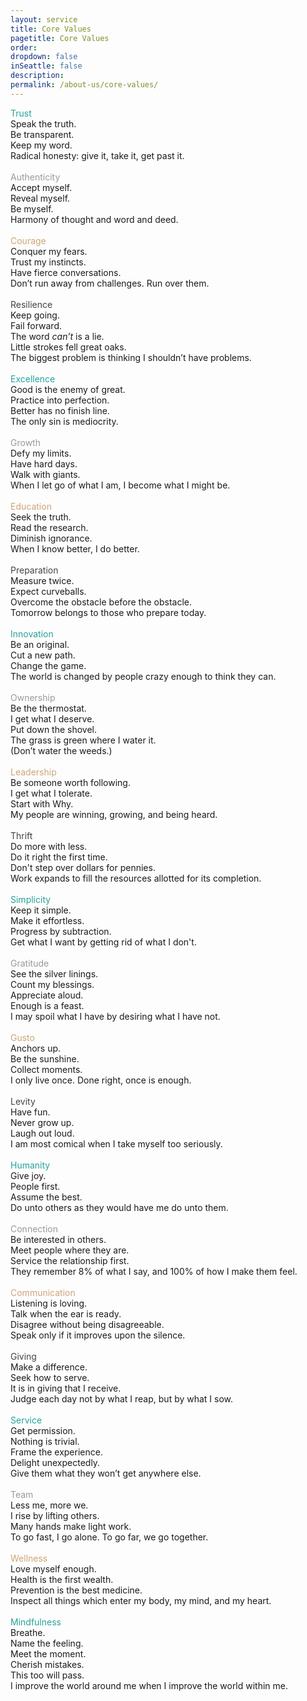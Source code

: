 ```yaml
---
layout: service
title: Core Values
pagetitle: Core Values
order:
dropdown: false
inSeattle: false
description: 
permalink: /about-us/core-values/
---
```


<div class="value-title" style="color: #26a29a">Trust</div>
<div class="value-cmd">Speak the truth.</div>
<div class="value-cmd">Be transparent.</div>
<div class="value-cmd">Keep my word.</div>
<div class="value-single">Radical honesty: give it, take it, get past it.</div>

<br>

<div class="value-title" style="color: #999999">Authenticity</div>
<div class="value-cmd">Accept myself.</div>
<div class="value-cmd">Reveal myself.</div>
<div class="value-cmd">Be myself.</div>
<div class="value-single">Harmony of thought and word and deed.</div>

<br>

<div class="value-title" style="color: #cca677">Courage</div>
<div class="value-cmd">Conquer my fears.</div>
<div class="value-cmd">Trust my instincts.</div>
<div class="value-cmd">Have fierce conversations.</div>
<div class="value-single">Don’t run away from challenges. Run over them.</div>

<br>

<div class="value-title" style="color: #434343">Resilience</div>
<div class="value-cmd">Keep going.</div>
<div class="value-cmd">Fail forward.</div>
<div class="value-cmd">The word <em>can’t</em> is a lie.</div>
<div class="value-cmd">Little strokes fell great oaks.</div>
<div class="value-single">The biggest problem is thinking I shouldn’t have problems.</div>

<br>

<div class="value-title" style="color: #26a29a">Excellence</div>
<div class="value-cmd">Good is the enemy of great.</div>
<div class="value-cmd">Practice into perfection.</div>
<div class="value-cmd">Better has no finish line.</div>
<div class="value-single">The only sin is mediocrity.</div>

<br>

<div class="value-title" style="color: #999999">Growth</div>
<div class="value-cmd">Defy my limits.</div>
<div class="value-cmd">Have hard days.</div>
<div class="value-cmd">Walk with giants.</div>
<div class="value-single">When I let go of what I am, I become what I might be.</div>

<br>

<div class="value-title" style="color: #cca677">Education</div>
<div class="value-cmd">Seek the truth.</div>
<div class="value-cmd">Read the research.</div>
<div class="value-cmd">Diminish ignorance.</div>
<div class="value-single">When I know better, I do better.</div>

<br>

<div class="value-title" style="color: #434343">Preparation</div>
<div class="value-cmd">Measure twice.</div>
<div class="value-cmd">Expect curveballs.</div>
<div class="value-cmd">Overcome the obstacle before the obstacle.</div>
<div class="value-single">Tomorrow belongs to those who prepare today.</div>

<br>

<div class="value-title" style="color: #26a29a">Innovation</div>
<div class="value-cmd">Be an original.</div>
<div class="value-cmd">Cut a new path.</div>
<div class="value-cmd">Change the game.</div>
<div class="value-single">The world is changed by people crazy enough to think they can.</div>

<br>

<div class="value-title" style="color: #999999">Ownership</div>
<div class="value-cmd">Be the thermostat.</div>
<div class="value-cmd">I get what I deserve.</div>
<div class="value-cmd">Put down the shovel.</div>
<div class="value-single">The grass is green where I water it.</div>
<div class="value-single">(Don’t water the weeds.)</div>

<br>

<div class="value-title" style="color: #cca677">Leadership</div>
<div class="value-cmd">Be someone worth following.</div>
<div class="value-cmd">I get what I tolerate.</div>
<div class="value-cmd">Start with Why.</div>
<div class="value-single">My people are winning, growing, and being heard.</div>

<br>

<div class="value-title" style="color: #434343">Thrift</div>
<div class="value-cmd">Do more with less.</div>
<div class="value-cmd">Do it right the first time.</div>
<div class="value-cmd">Don't step over dollars for pennies.</div>
<div class="value-single">Work expands to fill the resources allotted for its completion.</div>

<br>

<div class="value-title" style="color: #26a29a">Simplicity</div>
<div class="value-cmd">Keep it simple.</div>
<div class="value-cmd">Make it effortless.</div>
<div class="value-cmd">Progress by subtraction.</div>
<div class="value-single">Get what I want by getting rid of what I don't.</div>

<br>

<div class="value-title" style="color: #999999">Gratitude</div>
<div class="value-cmd">See the silver linings.</div>
<div class="value-cmd">Count my blessings.</div>
<div class="value-cmd">Appreciate aloud.</div>
<div class="value-cmd">Enough is a feast.</div>
<div class="value-single">I may spoil what I have by desiring what I have not.</div>

<br>

<div class="value-title" style="color: #cca677">Gusto</div>
<div class="value-cmd">Anchors up.</div>
<div class="value-cmd">Be the sunshine.</div>
<div class="value-cmd">Collect moments.</div>
<div class="value-single">I only live once. Done right, once is enough.</div>

<br>

<div class="value-title" style="color: #434343">Levity</div>
<div class="value-cmd">Have fun.</div>
<div class="value-cmd">Never grow up.</div>
<div class="value-cmd">Laugh out loud.</div>
<div class="value-single">I am most comical when I take myself too seriously.</div>

<br>

<div class="value-title" style="color: #26a29a">Humanity</div>
<div class="value-cmd">Give joy.</div>
<div class="value-cmd">People first.</div>
<div class="value-cmd">Assume the best.</div>
<div class="value-single">Do unto others as they would have me do unto them.</div>

<br>

<div class="value-title" style="color: #999999">Connection</div>
<div class="value-cmd">Be interested in others.</div>
<div class="value-cmd">Meet people where they are.</div>
<div class="value-cmd">Service the relationship first.</div>
<div class="value-single">They remember 8% of what I say, and 100% of how I make them feel.</div>

<br>

<div class="value-title" style="color: #cca677">Communication</div>
<div class="value-cmd">Listening is loving.</div>
<div class="value-cmd">Talk when the ear is ready.</div>
<div class="value-cmd">Disagree without being disagreeable.</div>
<div class="value-single">Speak only if it improves upon the silence.</div>

<br>

<div class="value-title" style="color: #434343">Giving</div>
<div class="value-cmd">Make a difference.</div>
<div class="value-cmd">Seek how to serve.</div>
<div class="value-cmd">It is in giving that I receive.</div>
<div class="value-single">Judge each day not by what I reap, but by what I sow.</div>

<br>

<div class="value-title" style="color: #26a29a">Service</div>
<div class="value-cmd">Get permission.</div>
<div class="value-cmd">Nothing is trivial.</div>
<div class="value-cmd">Frame the experience.</div>
<div class="value-cmd">Delight  unexpectedly.</div>
<div class="value-single">Give them what they won’t get anywhere else.</div>

<br>

<div class="value-title" style="color: #999999">Team</div>
<div class="value-cmd">Less me, more we.</div>
<div class="value-cmd">I rise by lifting others.</div>
<div class="value-cmd">Many hands make light work.</div>
<div class="value-single">To go fast, I go alone. To go far, we go together.</div>

<br>

<div class="value-title" style="color: #cca677">Wellness</div>
<div class="value-cmd">Love myself enough.</div>
<div class="value-cmd">Health is the first wealth.</div>
<div class="value-cmd">Prevention is the best medicine.</div>
<div class="value-single">Inspect all things which enter my body, my mind, and my heart.</div>

<br>

<div class="value-title" style="color: #26a29a">Mindfulness</div>
<div class="value-cmd">Breathe.</div>
<div class="value-cmd">Name the feeling.</div>
<div class="value-cmd">Meet the moment.</div>
<div class="value-cmd">Cherish mistakes.</div>
<div class="value-cmd">This too will pass.</div>
<div class="value-single">I improve the world around me when I improve the world within me.</div>


